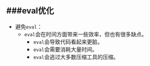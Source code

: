 ###eval优化
----------
>
- 避免`eval`：
	 - `eval`会在时间方面带来一些效率，但也有很多缺点。
	 	- `eval`会导致代码看起来更脏。
	 	- `eval`会需要消耗大量时间。
	 	- `eval`会逃过大多数压缩工具的压缩。